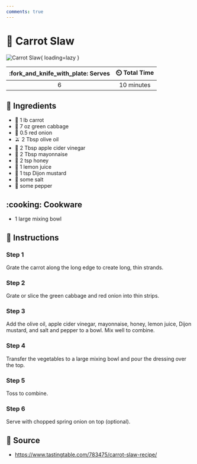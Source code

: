 ```yaml
---
comments: true
---
```

# :carrot: Carrot Slaw

![Carrot Slaw](../assets/images/carrot-slaw.png){ loading=lazy }

| :fork_and_knife_with_plate: Serves | :timer_clock: Total Time |
|:----------------------------------:|:-----------------------: |
| 6 | 10 minutes |

## :salt: Ingredients

- :carrot: 1 lb carrot
- :leafy_green: 7 oz green cabbage
- :onion: 0.5 red onion
- :olive: 2 Tbsp olive oil
- :apple: 2 Tbsp apple cider vinegar
- :egg: 2 Tbsp mayonnaise
- :honey_pot: 2 tsp honey
- :lemon: 1 lemon juice
- :hotdog: 1 tsp Dijon mustard
- :salt: some salt
- :salt: some pepper

## :cooking: Cookware

- 1 large mixing bowl

## :pencil: Instructions

### Step 1

Grate the carrot along the long edge to create long, thin strands.

### Step 2

Grate or slice the green cabbage and red onion into thin strips.

### Step 3

Add the olive oil, apple cider vinegar, mayonnaise, honey, lemon juice, Dijon mustard, and salt and pepper to a bowl.
Mix well to combine.

### Step 4

Transfer the vegetables to a large mixing bowl and pour the dressing over the top.

### Step 5

Toss to combine.

### Step 6

Serve with chopped spring onion on top (optional).

## :link: Source

- <https://www.tastingtable.com/783475/carrot-slaw-recipe/>
